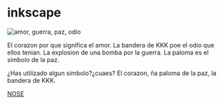 # inkscape

![amor, guerra, paz, odio](https://user-images.githubusercontent.com/78345639/112286713-e4173100-8c8b-11eb-829d-89f24e1d8e81.png)

El corazon por que significa el amor.
La bandera de KKK poe el odio que ellos tenian.
La explosion de una bomba por la guerra.
La paloma es el simbolo de la paz.

¿Has utilizado algun simbolo?¿cuaes?  El corazon, ña paloma de la paz, la bandera de  KKK.



[NOSE](https://github.com/ItsMonxxu/soldadura-y-diseno/blob/main/dibujo.svgVGFNGFNFGNFBNFXGNZFGTBN.svg)
